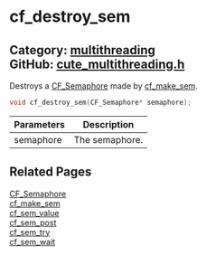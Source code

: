 [//]: # (This file is automatically generated by Cute Framework's docs parser.)
[//]: # (Do not edit this file by hand!)
[//]: # (See: https://github.com/RandyGaul/cute_framework/blob/master/samples/docs_parser.cpp)
[](../header.md ':include')

# cf_destroy_sem

Category: [multithreading](/api_reference?id=multithreading)  
GitHub: [cute_multithreading.h](https://github.com/RandyGaul/cute_framework/blob/master/include/cute_multithreading.h)  
---

Destroys a [CF_Semaphore](/multithreading/cf_semaphore.md) made by [cf_make_sem](/multithreading/cf_make_sem.md).

```cpp
void cf_destroy_sem(CF_Semaphore* semaphore);
```

Parameters | Description
--- | ---
semaphore | The semaphore.

## Related Pages

[CF_Semaphore](/multithreading/cf_semaphore.md)  
[cf_make_sem](/multithreading/cf_make_sem.md)  
[cf_sem_value](/multithreading/cf_sem_value.md)  
[cf_sem_post](/multithreading/cf_sem_post.md)  
[cf_sem_try](/multithreading/cf_sem_try.md)  
[cf_sem_wait](/multithreading/cf_sem_wait.md)  
